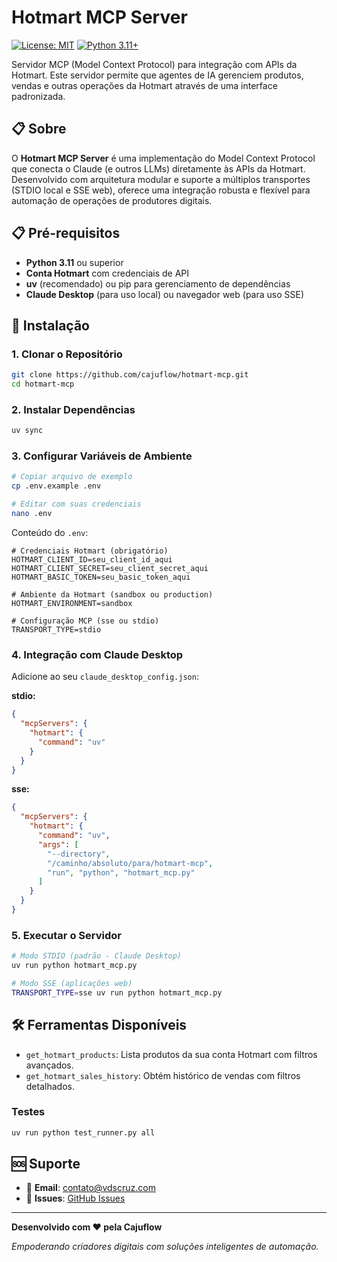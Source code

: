 # Hotmart MCP Server

[![License: MIT](https://img.shields.io/badge/License-MIT-yellow.svg)](https://opensource.org/licenses/MIT)
[![Python 3.11+](https://img.shields.io/badge/python-3.11+-blue.svg)](https://www.python.org/downloads/)

Servidor MCP (Model Context Protocol) para integração com APIs da Hotmart. Este servidor permite que agentes de IA gerenciem produtos, vendas e outras operações da Hotmart através de uma interface padronizada.

## 📋 Sobre

O **Hotmart MCP Server** é uma implementação do Model Context Protocol que conecta o Claude (e outros LLMs) diretamente às APIs da Hotmart. Desenvolvido com arquitetura modular e suporte a múltiplos transportes (STDIO local e SSE web), oferece uma integração robusta e flexível para automação de operações de produtores digitais.

## 📋 Pré-requisitos

- **Python 3.11** ou superior
- **Conta Hotmart** com credenciais de API
- **uv** (recomendado) ou pip para gerenciamento de dependências
- **Claude Desktop** (para uso local) ou navegador web (para uso SSE)

## 🚀 Instalação

### 1. Clonar o Repositório
```bash
git clone https://github.com/cajuflow/hotmart-mcp.git
cd hotmart-mcp
```

### 2. Instalar Dependências
```bash
uv sync
```

### 3. Configurar Variáveis de Ambiente
```bash
# Copiar arquivo de exemplo
cp .env.example .env

# Editar com suas credenciais
nano .env
```

Conteúdo do `.env`:
```env
# Credenciais Hotmart (obrigatório)
HOTMART_CLIENT_ID=seu_client_id_aqui
HOTMART_CLIENT_SECRET=seu_client_secret_aqui
HOTMART_BASIC_TOKEN=seu_basic_token_aqui

# Ambiente da Hotmart (sandbox ou production)
HOTMART_ENVIRONMENT=sandbox

# Configuração MCP (sse ou stdio)
TRANSPORT_TYPE=stdio
```

### 4. Integração com Claude Desktop

Adicione ao seu `claude_desktop_config.json`:

**stdio:**
```json
{
  "mcpServers": {
    "hotmart": {
      "command": "uv"
    }
  }
}
```

**sse:**
```json
{
  "mcpServers": {
    "hotmart": {
      "command": "uv", 
      "args": [
        "--directory",
        "/caminho/absoluto/para/hotmart-mcp",
        "run", "python", "hotmart_mcp.py"
      ]
    }
  }
}
```

### 5. Executar o Servidor

```bash
# Modo STDIO (padrão - Claude Desktop)
uv run python hotmart_mcp.py

# Modo SSE (aplicações web)
TRANSPORT_TYPE=sse uv run python hotmart_mcp.py
```

## 🛠️ Ferramentas Disponíveis

* `get_hotmart_products`: Lista produtos da sua conta Hotmart com filtros avançados.
* `get_hotmart_sales_history`: Obtém histórico de vendas com filtros detalhados.

### Testes
```bash
uv run python test_runner.py all
```


## 🆘 Suporte

- 📧 **Email**: contato@vdscruz.com
- 🐛 **Issues**: [GitHub Issues](https://github.com/cajuflow/hotmart-mcp/issues)

---

**Desenvolvido com ❤️ pela Cajuflow**

*Empoderando criadores digitais com soluções inteligentes de automação.*
